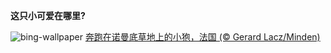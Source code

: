 
**这只小可爱在哪里?**

![bing-wallpaper](https://www.bing.com/th?id=OHR.Fawn_ZH-CN2172152960_1920x1080.jpg)
[奔跑在诺曼底草地上的小狍，法国 (© Gerard Lacz/Minden)](https://www.bing.com/search?q=%E7%8B%8D&amp;form=hpcapt&amp;mkt=zh-cn)
  